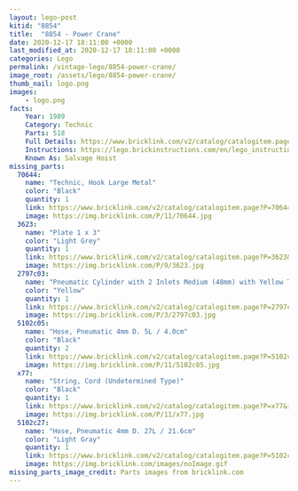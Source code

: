 ```yaml
---
layout: lego-post
kitid: "8854"
title:  "8854 - Power Crane"
date: 2020-12-17 18:11:00 +0000
last_modified_at: 2020-12-17 18:11:00 +0000
categories: Lego
permalink: /vintage-lego/8854-power-crane/
image_root: /assets/lego/8854-power-crane/
thumb_nail: logo.png
images:
    - logo.png
facts:
    Year: 1989
    Category: Technic
    Parts: 518
    Full Details: https://www.bricklink.com/v2/catalog/catalogitem.page?S=8854-1
    Instructions: https://lego.brickinstructions.com/en/lego_instructions/set/8854/Salvage_Hoist
    Known As: Salvage Hoist
missing_parts:
  70644:
    name: "Technic, Hook Large Metal"
    color: "Black"
    quantity: 1
    link: https://www.bricklink.com/v2/catalog/catalogitem.page?P=70644&idColor=11
    image: https://img.bricklink.com/P/11/70644.jpg
  3623:
    name: "Plate 1 x 3"
    color: "Light Grey"
    quantity: 1
    link: https://www.bricklink.com/v2/catalog/catalogitem.page?P=3623&idColor=9
    image: https://img.bricklink.com/P/9/3623.jpg
  2797c03:
    name: "Pneumatic Cylinder with 2 Inlets Medium (48mm) with Yellow Top"
    color: "Yellow"
    quantity: 1
    link: https://www.bricklink.com/v2/catalog/catalogitem.page?P=2797c03&idColor=3
    image: https://img.bricklink.com/P/3/2797c03.jpg
  5102c05:
    name: "Hose, Pneumatic 4mm D. 5L / 4.0cm"
    color: "Black"
    quantity: 2
    link: https://www.bricklink.com/v2/catalog/catalogitem.page?P=5102c05&idColor=11
    image: https://img.bricklink.com/P/11/5102c05.jpg
  x77:
    name: "String, Cord (Undetermined Type)"
    color: "Black"
    quantity: 1
    link: https://www.bricklink.com/v2/catalog/catalogitem.page?P=x77&idColor=11
    image: https://img.bricklink.com/P/11/x77.jpg    
  5102c27:
    name: "Hose, Pneumatic 4mm D. 27L / 21.6cm"
    color: "Light Gray"
    quantity: 1
    link: https://www.bricklink.com/v2/catalog/catalogitem.page?P=5102c27&idColor=9
    image: https://img.bricklink.com/images/noImage.gif
missing_parts_image_credit: Parts images from bricklink.com
---
```


